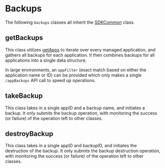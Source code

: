 # Backups

The following `backups` classes all inherit the [SDKCommon](../common/README.md#SDKCommon) class.

## getBackups

This class utilizes [getApps](../appClasses/README.md#getApps) to iterate over every managed application, and gathers all backups for each application.  It then combines backups for all applications into a single data structure.

In large environments, an `appFilter` (exact match based on either the application name or ID) can be provided which only makes a single `/appBackups` API call to speed up operations.

## takeBackup

This class takes in a single appID and a backup name, and initiates a backup.  It only submits the backup operation, with monitoring the success (or failure) of the operation left to other classes.

## destroyBackup

This class takes in a single appID and backupID, and initiates the destruction of the backup.  It only submits the backup destruction operation, with monitoring the success (or failure) of the operation left to other classes.
